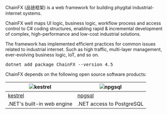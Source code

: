 ChainFX (品链框架) is a web framework for building phygital industrial-internet systems.

ChainFX well maps UI logic, business logic, workflow process and access control to C# coding structures, enabling rapid & incremental development of complex, high-performance and low-cost industrial solutions.

The framework has implemented efficient practices for common issues related to industrial internet. Such as high traffic, multi-layer management, ever-evolving business logic, IoT, and so on.

<pre>
dotnet add package ChainFX --version 4.5
</pre>

ChainFX depends on the following open source software products: 

| ![kestrel](https://raw.githubusercontent.com/jzgi/ChainFX/master/Docs/dotnet.png) | ![npgsql](https://raw.githubusercontent.com/jzgi/ChainFX/master/Docs/postgresql.png) |
|-----------------------------------------------------------------------------------| ----- |
| [kestrel](https://github.com/aspnet/AspNetCore)                                   | [npgsql](http://www.npgsql.org) |
| .NET's built-in web engine                                                        | .NET access to PostgreSQL |
